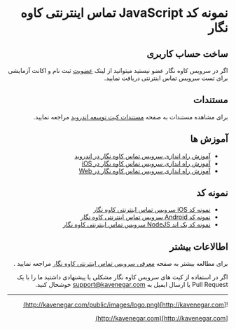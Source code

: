 

<div dir='rtl'>

# نمونه کد JavaScript  تماس اینترنتی کاوه نگار


## ساخت حساب کاربری


اگر در سرویس کاوه نگار عضو نیستید میتوانید از لینک 
[عضویت](http://panel.kavenegar.com/client/membership/register)
 ثبت نام و اکانت آزمایشی برای تست سرویس تماس اینترنتی دریافت نمایید.


 ## مستندات
برای مشاهده مستندات به صفحه 
[مستندات کیت توسعه اندروید](https://docs.kavenegar.io/js/setup.html)
 مراجعه نمایید.

## آموزش ها 

- [آموزش راه اندازی سرویس تماس کاوه نگار در اندروید](https://docs.kavenegar.io/fa/quickstart/android.html)
- [آموزش راه اندازی سرویس تماس کاوه نگار در iOS](https://docs.kavenegar.io/fa/quickstart/ios.html)
- [آموزش راه اندازی سرویس تماس کاوه نگار در Web](https://docs.kavenegar.io/fa/quickstart/js.html)


## نمونه کد

- [نمونه کد iOS سرویس تماس اینترنتی کاوه نگار](https://github.com/kavenegar/call-ios-sample)
- [نمونه کد Android سرویس تماس اینترنتی کاوه نگار](https://github.com/kavenegar/call-android-sample)
- [نمونه کد بک اند NodeJS سرویس تماس اینترنتی کاوه نگار](https://github.com/kavenegar/call-backend-sample-node)


## اطالاعات بیشتر


برای مطالعه بیشتر به صفحه 
[معرفی سرویس تماس اینترنتی  کاوه نگار](https://kavenegar.com/service/webcall)
 مراجعه نمایید .

اگر در استفاده از کیت های سرویس کاوه نگار مشکلی یا پیشنهادی داشتید ما را با یک Pull Request یا ارسال ایمیل به support@kavenegar.com خوشحال کنید.

--- 

![http://kavenegar.com](http://kavenegar.com/public/images/logo.png)		

[http://kavenegar.com](http://kavenegar.com)	

</div>
